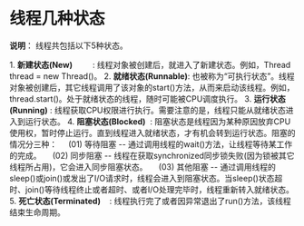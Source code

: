 # 线程几种状态

**说明**： 线程共包括以下5种状态。

  1. **新建状态(New)**         : 线程对象被创建后，就进入了新建状态。例如，Thread thread = new Thread()。
  2. **就绪状态(Runnable)**: 也被称为“可执行状态”。线程对象被创建后，其它线程调用了该对象的start()方法，从而来启动该线程。例如，thread.start()。处于就绪状态的线程，随时可能被CPU调度执行。 
  3. **运行状态(Running)** : 线程获取CPU权限进行执行。需要注意的是，线程只能从就绪状态进入到运行状态。
  4. **阻塞状态(Blocked)**  : 阻塞状态是线程因为某种原因放弃CPU使用权，暂时停止运行。直到线程进入就绪状态，才有机会转到运行状态。阻塞的情况分三种：     (01) 等待阻塞 -- 通过调用线程的wait()方法，让线程等待某工作的完成。     (02) 同步阻塞 -- 线程在获取synchronized同步锁失败(因为锁被其它线程所占用)，它会进入同步阻塞状态。     (03) 其他阻塞 -- 通过调用线程的sleep()或join()或发出了I/O请求时，线程会进入到阻塞状态。当sleep()状态超时、join()等待线程终止或者超时、或者I/O处理完毕时，线程重新转入就绪状态。 
  5. **死亡状态(Terminated)**    : 线程执行完了或者因异常退出了run()方法，该线程结束生命周期。 

